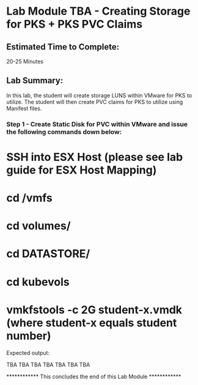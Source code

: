 # Lab Module TBA - Creating Storage for PKS + PKS PVC Claims


## Estimated Time to Complete:

20-25 Minutes

## Lab Summary:

In this lab, the student will create storage LUNS within VMware for PKS to utilize.  The student will then create PVC claims for PKS to utilize using Manifest files.

### Step 1 - Create Static Disk for PVC within VMware and issue the following commands down below:

# SSH into ESX Host (please see lab guide for ESX Host Mapping)
# cd /vmfs
# cd volumes/
# cd DATASTORE/
# cd kubevols
# vmkfstools -c 2G student-x.vmdk  (where student-x equals student number)

Expected output:

TBA TBA TBA TBA TBA TBA TBA 






************ This concludes the end of this Lab Module ************

